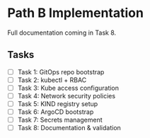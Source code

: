 # Path B Implementation

Full documentation coming in Task 8.

## Tasks

- [ ] Task 1: GitOps repo bootstrap
- [ ] Task 2: kubectl + RBAC
- [ ] Task 3: Kube access configuration
- [ ] Task 4: Network security policies
- [ ] Task 5: KIND registry setup
- [ ] Task 6: ArgoCD bootstrap
- [ ] Task 7: Secrets management
- [ ] Task 8: Documentation & validation
